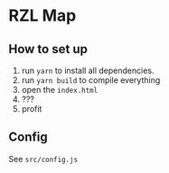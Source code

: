 # RZL Map

## How to set up

1. run `yarn` to install all dependencies.
2. run `yarn build` to compile everything
3. open the `index.html`
4. ???
5. profit

## Config

See `src/config.js`
